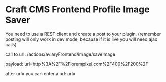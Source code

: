 # Craft CMS Frontend Profile Image Saver
You need to use a REST client and create a post to your plugin. (remember posting will only work in dev mode, because if it is live you will need ajax calls)

call to url:
/actions/aviaryFrontend/image/saveImage

payload:
url=http%3A%2F%2Florempixel.com%2F400%2F200%2F

after url= you can enter a url:
url=<YOUR IMAGE URL>
